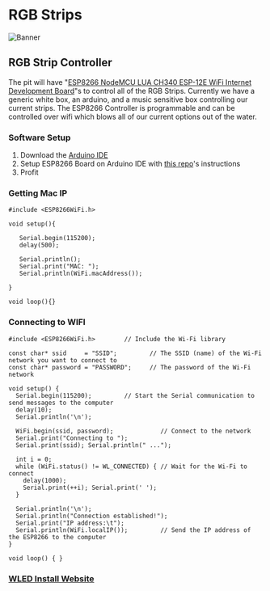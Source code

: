 # RGB Strips
![Banner](https://www.elecrow.com/pub/media/catalog/product/cache/f8158826193ba5faa8b862a9bd1eb9e9/1/4/14519808930_1.jpg)
## RGB Strip Controller
The pit will have "[ESP8266 NodeMCU LUA CH340 ESP-12E WiFi Internet Development Board](https://www.amazon.com/ESP8266-Internet-Development-Wireless-Micropython/dp/B07RNX3W9J/ref=sr_1_5?)"s to control all of the RGB Strips. Currently we have a generic white box, an arduino, and a music sensitive box controlling our current strips. The ESP8266 Controller is programmable and can be controlled over wifi which blows all of our current options out of the water.
### Software Setup
1) Download the [Arduino IDE](https://www.arduino.cc/en/software)
1) Setup ESP8266 Board on Arduino IDE with [this repo](https://github.com/esp8266/Arduino#installing-with-boards-manager)'s instructions
1) Profit
### Getting Mac IP
```
#include <ESP8266WiFi.h>
 
void setup(){
 
   Serial.begin(115200);
   delay(500);
 
   Serial.println();
   Serial.print("MAC: ");
   Serial.println(WiFi.macAddress());
 
}
 
void loop(){}
```
### Connecting to WIFI
```
#include <ESP8266WiFi.h>        // Include the Wi-Fi library

const char* ssid     = "SSID";         // The SSID (name) of the Wi-Fi network you want to connect to
const char* password = "PASSWORD";     // The password of the Wi-Fi network

void setup() {
  Serial.begin(115200);         // Start the Serial communication to send messages to the computer
  delay(10);
  Serial.println('\n');
  
  WiFi.begin(ssid, password);             // Connect to the network
  Serial.print("Connecting to ");
  Serial.print(ssid); Serial.println(" ...");

  int i = 0;
  while (WiFi.status() != WL_CONNECTED) { // Wait for the Wi-Fi to connect
    delay(1000);
    Serial.print(++i); Serial.print(' ');
  }

  Serial.println('\n');
  Serial.println("Connection established!");  
  Serial.print("IP address:\t");
  Serial.println(WiFi.localIP());         // Send the IP address of the ESP8266 to the computer
}

void loop() { }
```
### [WLED Install Website](https://install.wled.me)
